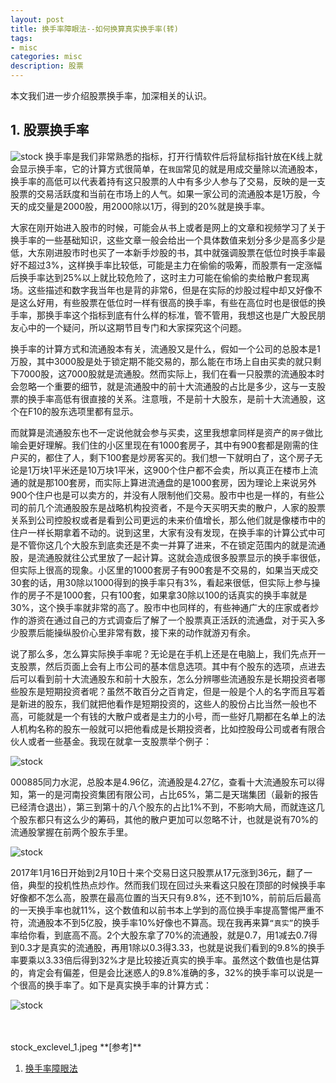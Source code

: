```yaml
---
layout: post
title: 换手率障眼法--如何换算真实换手率(转)
tags:
- misc
categories: misc
description: 股票
---
```



本文我们进一步介绍股票换手率，加深相关的认识。


<!-- more -->

## 1. 股票换手率

![stock](https://ivanzz1001.github.io/records/assets/img/misc/stock_1.jpeg)
换手率是我们非常熟悉的指标，打开行情软件后将鼠标指针放在K线上就会显示换手率，它的计算方式很简单，在```我国```常见的就是用成交量除以流通股本，换手率的高低可以代表着持有这只股票的人中有多少人参与了交易，反映的是一支股票的交易活跃度和当前在市场上的人气。如果一家公司的流通股本是1万股，今天的成交量是2000股，用2000除以1万，得到的20%就是换手率。

大家在刚开始进入股市的时候，可能会从书上或者是网上的文章和视频学习了关于换手率的一些基础知识，这些文章一般会给出一个具体数值来划分多少是高多少是低，大东刚进股市时也买了一本新手炒股的书，其中就强调股票在低位时换手率最好不超过3%，这样换手率比较低，可能是主力在偷偷的吸筹，而股票有一定涨幅后换手率达到25%以上就比较危险了，这时主力可能在偷偷的卖给散户套现离场。这些描述和数字我当年也是背的非常6，但是在实际的炒股过程中却又好像不是这么好用，有些股票在低位时一样有很高的换手率，有些在高位时也是很低的换手率，那换手率这个指标到底有什么样的标准，管不管用，我想这也是广大股民朋友心中的一个疑问，所以这期节目专门和大家探究这个问题。

换手率的计算方式和流通股本有关，流通股又是什么，假如一个公司的总股本是1万股，其中3000股是处于锁定期不能交易的，那么能在市场上自由买卖的就只剩下7000股，这7000股就是流通股。然而实际上，我们在看一只股票的流通股本时会忽略一个重要的细节，就是流通股中的前十大流通股的占比是多少，这与一支股票的换手率高低有很直接的关系。注意哦，不是前十大股东，是前十大流通股，这个在F10的股东选项里都有显示。

而就算是流通股东也不一定说他就会参与买卖，这里我想拿同样是资产的```房子```做比喻会更好理解。我们住的小区里现在有1000套房子，其中有900套都是刚需的住户买的，都住了人，剩下100套是炒房客买的。我们想一下就明白了，这个房子无论是1万块1平米还是10万块1平米，这900个住户都不会卖，所以真正在楼市上流通的就是那100套房，而实际上算进流通盘的是1000套房，因为理论上来说另外900个住户也是可以卖方的，并没有人限制他们交易。股市中也是一样的，有些公司的前几个流通股股东是战略机构投资者，不是今天买明天卖的散户，人家的股票关系到公司控股权或者是看到公司更远的未来价值增长，那么他们就是像楼市中的住户一样长期拿着不动的。说到这里，大家有没有发现，在换手率的计算公式中可是不管你这几个大股东到底卖还是不卖一并算了进来，不在锁定范围内的就是流通股，是流通股就往公式里放了一起计算。这就会造成很多股票显示的换手率很低，但实际上很高的现象。小区里的1000套房子有900套是不交易的，如果当天成交30套的话，用30除以1000得到的换手率只有3%，看起来很低，但实际上参与操作的房子不是1000套，只有100套，如果拿30除以100的话真实的换手率就是30%，这个换手率就非常的高了。股市中也同样的，有些神通广大的庄家或者炒作的游资在通过自己的方式调查后了解了一个股票真正活跃的流通盘，对于买入多少股票后能操纵股价心里非常有数，接下来的动作就游刃有余。

说了那么多，怎么算实际换手率呢？无论是在手机上还是在电脑上，我们先点开一支股票，然后页面上会有上市公司的基本信息选项。其中有个股东的选项，点进去后可以看到前十大流通股东和前十大股东，怎么分辨哪些流通股东是长期投资者哪些股东是短期投资者呢？虽然不敢百分之百肯定，但是一般是个人的名字而且写着是新进的股东，我们就把他看作是短期投资的，这些人的股份占比当然一般也不高，可能就是一个有钱的大散户或者是主力的小号，而一些好几期都在名单上的法人机构名称的股东一般就可以把他看成是长期投资者，比如控股母公司或者有限合伙人或者一些基金。我现在就拿一支股票举个例子：

![stock](https://ivanzz1001.github.io/records/assets/img/misc/stock_2.jpeg)

000885同力水泥，总股本是4.96亿，流通股是4.27亿，查看十大流通股东可以得知，第一的是河南投资集团有限公司，占比65%，第二是天瑞集团（最新的报告已经清仓退出），第三到第十的八个股东的占比1%不到，不影响大局，而就连这几个股东都只有这么少的筹码，其他的散户更加可以忽略不计，也就是说有70%的流通股掌握在前两个股东手里。

![stock](https://ivanzz1001.github.io/records/assets/img/misc/stock_3.jpeg)

2017年1月16日开始到2月10日十来个交易日这只股票从17元涨到36元，翻了一倍，典型的投机性热点炒作。然而我们现在回过头来看这只股在顶部的时候换手率好像都不怎么高，股票在最高位置的当天只有9.8%，还不到10%，前前后后最高的一天换手率也就11%，这个数值和以前书本上学到的高位换手率提高警惕严重不符，流通股本不到5亿股，换手率10%好像也不算高。现在我再来算```“真实”```的换手率给你看，到底高不高。2个大股东拿了70%的流通股，就是0.7，用1减去0.7得到0.3才是真实的流通股，再用1除以0.3得3.33，也就是说我们看到的9.8%的换手率要乘以3.33倍后得到32%才是比较接近真实的换手率。虽然这个数值也是估算的，肯定会有偏差，但是会比迷惑人的9.8%准确的多，32%的换手率可以说是一个很高的换手率了。如下是真实换手率的计算方式：

![stock](https://ivanzz1001.github.io/records/assets/img/misc/stock_4.jpeg)



<br />
<br />
stock_exclevel_1.jpeg
**[参考]**


1. [换手率障眼法](http://blog.sina.com.cn/s/blog_74d237650102xlaa.html)




<br />
<br />
<br />

